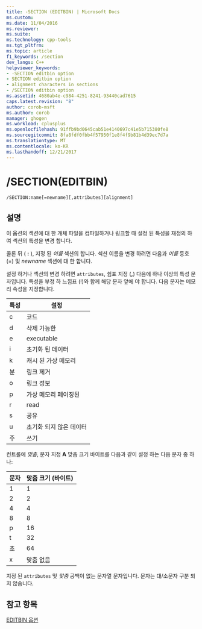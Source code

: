 ```yaml
---
title: -SECTION (EDITBIN) | Microsoft Docs
ms.custom: 
ms.date: 11/04/2016
ms.reviewer: 
ms.suite: 
ms.technology: cpp-tools
ms.tgt_pltfrm: 
ms.topic: article
f1_keywords: /section
dev_langs: C++
helpviewer_keywords:
- -SECTION editbin option
- SECTION editbin option
- alignment characters in sections
- /SECTION editbin option
ms.assetid: 4680ab4e-c984-4251-8241-93440cad7615
caps.latest.revision: "8"
author: corob-msft
ms.author: corob
manager: ghogen
ms.workload: cplusplus
ms.openlocfilehash: 91ffb9bd0645cab51e4140697c41e5b715380fe8
ms.sourcegitcommit: 8fa8fdf0fbb4f57950f1e8f4f9b81b4d39ec7d7a
ms.translationtype: MT
ms.contentlocale: ko-KR
ms.lasthandoff: 12/21/2017
---
```

# <a name="section-editbin"></a>/SECTION(EDITBIN)
```  
/SECTION:name[=newname][,attributes][alignment]  
```  
  
## <a name="remarks"></a>설명  
 이 옵션의 섹션에 대 한 개체 파일을 컴파일하거나 링크할 때 설정 된 특성을 재정의 하 여 섹션의 특성을 변경 합니다.  
  
 콜론 뒤 ( **:** ), 지정 된 *이름* 섹션의 합니다. 섹션 이름을 변경 하려면 다음과 *이름* 등호 (=) 및 *newname* 섹션에 대 한 합니다.  
  
 설정 하거나 섹션의 변경 하려면 `attributes`, 쉼표 지정 (**,**) 다음에 하나 이상의 특성 문자입니다. 특성을 부정 하 느낌표 (!)와 함께 해당 문자 앞에 야 합니다. 다음 문자는 메모리 속성을 지정합니다.  
  
|특성|설정|  
|---------------|-------------|  
|c|코드|  
|d|삭제 가능한|  
|e|executable|  
|i|초기화 된 데이터|  
|k|캐시 된 가상 메모리|  
|분|링크 제거|  
|o|링크 정보|  
|p|가상 메모리 페이징된|  
|r|read|  
|s|공유|  
|u|초기화 되지 않은 데이터|  
|주|쓰기|  
  
 컨트롤에 *맞춤*, 문자 지정 **A** 맞춤 크기 바이트를 다음과 같이 설정 하는 다음 문자 중 하나:  
  
|문자|맞춤 크기 (바이트)|  
|---------------|-----------------------------|  
|1|1|  
|2|2|  
|4|4|  
|8|8|  
|p|16|  
|t|32|  
|초|64|  
|x|맞춤 없음|  
  
 지정 된 `attributes` 및 *맞춤* 공백이 없는 문자열 문자입니다. 문자는 대/소문자 구분 되지 않습니다.  
  
## <a name="see-also"></a>참고 항목  
 [EDITBIN 옵션](../../build/reference/editbin-options.md)
